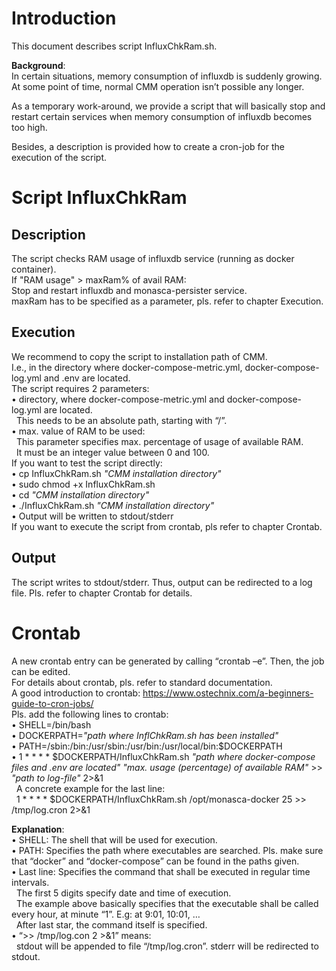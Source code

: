 # Introduction
This document describes script InfluxChkRam.sh.

**Background**:  
In certain situations, memory consumption of influxdb is suddenly growing.
At some point of time, normal CMM operation isn’t possible any longer.

As a temporary work-around, we provide a script that will basically stop and restart certain services when memory consumption of influxdb becomes too high.

Besides, a description is provided how to create a cron-job for the execution of the script.
# Script InfluxChkRam
## Description
The script checks RAM usage of influxdb service (running as docker container).  
If "RAM usage" > maxRam% of avail RAM:  
Stop and restart influxdb and monasca-persister service.  
maxRam has to be specified as a parameter, pls. refer to chapter Execution.
## Execution
We recommend to copy the script to installation path of CMM.  
I.e., in the directory where docker-compose-metric.yml, docker-compose-log.yml and .env are located.  
The script requires 2 parameters:  
•	directory, where docker-compose-metric.yml and docker-compose-log.yml are located.  
&nbsp; This needs to be an absolute path, starting with “/”.  
•	max. value of RAM to be used:  
&nbsp; This parameter specifies max. percentage of usage of available RAM.  
&nbsp; It must be an integer value between 0 and 100.  
If you want to test the script directly:  
• cp InfluxChkRam.sh *"CMM installation directory"*  
• sudo chmod +x InfluxChkRam.sh  
• cd *"CMM installation directory"*  
• ./InfluxChkRam.sh *"CMM installation directory"*  
• Output will be written to stdout/stderr  
If you want to execute the script from crontab, pls refer to chapter Crontab.  
## Output
The script writes to stdout/stderr. Thus, output can be redirected to a log file.
Pls. refer to chapter Crontab for details.
# Crontab
A new crontab entry can be generated by calling “crontab –e”. Then, the job can be edited.  
For details about crontab, pls. refer to standard documentation.  
A good introduction to crontab: https://www.ostechnix.com/a-beginners-guide-to-cron-jobs/  
Pls. add the following lines to crontab:  
• SHELL=/bin/bash  
• DOCKERPATH=*"path where InflChkRam.sh has been installed"*  
• PATH=/sbin:/bin:/usr/sbin:/usr/bin:/usr/local/bin:$DOCKERPATH  
• 1 * * * *  $DOCKERPATH/InfluxChkRam.sh *"path where docker-compose files and .env are located"* *"max. usage (percentage) of available RAM"* >> *"path to log-file"* 2>&1  
&nbsp; A concrete example for the last line:  
&nbsp; 1 * * * * $DOCKERPATH/InfluxChkRam.sh /opt/monasca-docker 25 >> /tmp/log.cron 2>&1  

**Explanation**:  
•	SHELL: The shell that will be used for execution.  
•	PATH: Specifies the path where executables are searched. Pls. make sure that “docker” and “docker-compose” can be found in the paths given.  
•	Last line: Specifies the command that shall be executed in regular time intervals.  
&nbsp; The first 5 digits specify date and time of execution.  
&nbsp; The example above basically specifies that the executable shall be called every hour, at minute “1”. E.g: at 9:01, 10:01, …  
&nbsp; After last star, the command itself is specified.  
•	“>> /tmp/log.con 2 >&1” means:  
&nbsp; stdout will be appended to file “/tmp/log.cron”. stderr will be redirected to stdout.  
